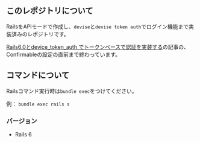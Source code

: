 ## このレポジトリについて

RailsをAPIモードで作成し、`devise`と`devise token auth`でログイン機能まで実装済みのレポジトリです。

[Rails6.0とdevice_token_auth でトークンベースで認証を実装する](https://qiita.com/mtoyopet/items/076b623ac72f4f83c5f6)の記事の、Confirmableの設定の直前まで終わっています。

## コマンドについて

Railsコマンド実行時は`bundle exec`をつけてください。

例： `bundle exec rails s`

### バージョン
- Rails 6
